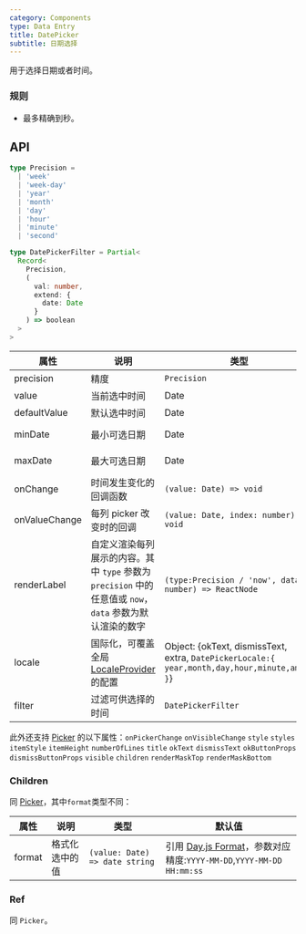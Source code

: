 ```yaml
---
category: Components
type: Data Entry
title: DatePicker
subtitle: 日期选择
---
```


用于选择日期或者时间。

### 规则
- 最多精确到秒。


## API

```ts
type Precision =
  | 'week'
  | 'week-day'
  | 'year'
  | 'month'
  | 'day'
  | 'hour'
  | 'minute'
  | 'second'

type DatePickerFilter = Partial<
  Record<
    Precision,
    (
      val: number,
      extend: {
        date: Date
      }
    ) => boolean
  >
>
```

属性 | 说明 | 类型 | 默认值 | 版本
----|-----|------|------|------
| precision  | 精度 | `Precision` | `day` |`5.1.0`|
| value | 当前选中时间 | Date | 无 ||
| defaultValue | 默认选中时间 | Date | 无 ||
| minDate   | 最小可选日期 | Date  |  2000-1-1  ||
| maxDate   | 最大可选日期 | Date  |  2030-1-1  ||
| onChange   | 时间发生变化的回调函数  | `(value: Date) => void` | - ||
| onValueChange | 每列 picker 改变时的回调 | `(value: Date, index: number) => void` | - ||
| renderLabel | 自定义渲染每列展示的内容。其中 `type` 参数为 `precision` 中的任意值或 `now`，`data` 参数为默认渲染的数字 | `(type:Precision / 'now', data: number) => ReactNode` | - ||
| locale | 国际化，可覆盖全局[LocaleProvider](/components/locale-provider-cn)的配置 | Object: {okText, dismissText, extra, `DatePickerLocale:{ year,month,day,hour,minute,am,pm }`} | - |
| filter  | 过滤可供选择的时间 | `DatePickerFilter` | - | `5.1.0` |


此外还支持 [Picker](/components/picker-cn) 的以下属性：`onPickerChange` `onVisibleChange` `style` `styles` `itemStyle` `itemHeight` `numberOfLines` `title` `okText` `dismissText` `okButtonProps` `dismissButtonProps` `visible` `children` `renderMaskTop` `renderMaskBottom`

### Children
同 [Picker](/components/picker-cn/#Children)，其中`format`类型不同：

属性 | 说明 | 类型 | 默认值
----|-----|------|------
| format  | 格式化选中的值 |`(value: Date) => date string` | 引用 [Day.js Format](https://day.js.org/docs/en/parse/string-format)，参数对应精度:`YYYY-MM-DD`,`YYYY-MM-DD HH:mm:ss`|

### Ref
同 `Picker`。
